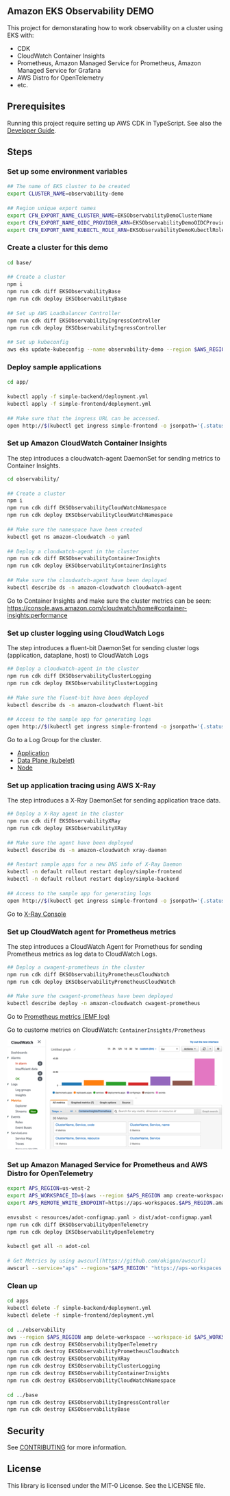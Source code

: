 ## Amazon EKS Observability DEMO

This project for demonstarating how to work observability on a cluster using EKS with:

* CDK
* CloudWatch Container Insights
* Prometheus, Amazon Managed Service for Prometheus, Amazon Managed Service for Grafana
* AWS Distro for OpenTelemetry
* etc.

## Prerequisites

Running this project require setting up AWS CDK in TypeScript. See also the [Developer Guide](https://docs.aws.amazon.com/cdk/latest/guide/hello_world.html).

## Steps

### Set up some environment variables

```bash
## The name of EKS cluster to be created
export CLUSTER_NAME=observability-demo

## Region unique export names
export CFN_EXPORT_NAME_CLUSTER_NAME=EKSObservabilityDemoClusterName
export CFN_EXPORT_NAME_OIDC_PROVIDER_ARN=EKSObservabilityDemoOIDCProviderArn
export CFN_EXPORT_NAME_KUBECTL_ROLE_ARN=EKSObservabilityDemoKubectlRoleArn
```

### Create a cluster for this demo

```bash
cd base/

## Create a cluster
npm i
npm run cdk diff EKSObservabilityBase
npm run cdk deploy EKSObservabilityBase

## Set up AWS Loadbalancer Controller
npm run cdk diff EKSObservabilityIngressController
npm run cdk deploy EKSObservabilityIngressController

## Set up kubeconfig
aws eks update-kubeconfig --name observability-demo --region $AWS_REGION --role-arn arn:aws:iam::xxxx:role/EKSObservabilityBase-BaseClusterMastersRoleXXX
```

### Deploy sample applications

```bash
cd app/

kubectl apply -f simple-backend/deployment.yml
kubectl apply -f simple-frontend/deployment.yml

## Make sure that the ingress URL can be accessed.
open http://$(kubectl get ingress simple-frontend -o jsonpath='{.status.loadBalancer.ingress[0].hostname}')
```

### Set up Amazon CloudWatch Container Insights

The step introduces a cloudwatch-agent DaemonSet for sending metrics to Container Insights.

```bash
cd observability/

## Create a cluster
npm i
npm run cdk diff EKSObservabilityCloudWatchNamespace
npm run cdk deploy EKSObservabilityCloudWatchNamespace

## Make sure the namespace have been created
kubectl get ns amazon-cloudwatch -o yaml

## Deploy a cloudwatch-agent in the cluster
npm run cdk diff EKSObservabilityContainerInsights
npm run cdk deploy EKSObservabilityContainerInsights

## Make sure the cloudwatch-agent have been deployed
kubectl describe ds -n amazon-cloudwatch cloudwatch-agent
```

Go to Container Insights and make sure the cluster metrics can be seen:
https://console.aws.amazon.com/cloudwatch/home#container-insights:performance

### Set up cluster logging using CloudWatch Logs

The step introduces a fluent-bit DaemonSet for sending cluster logs (application, dataplane, host) to CloudWatch Logs

```bash
## Deploy a cloudwatch-agent in the cluster
npm run cdk diff EKSObservabilityClusterLogging
npm run cdk deploy EKSObservabilityClusterLogging

## Make sure the fluent-bit have been deployed
kubectl describe ds -n amazon-cloudwatch fluent-bit

## Access to the sample app for generating logs
open http://$(kubectl get ingress simple-frontend -o jsonpath='{.status.loadBalancer.ingress[0].hostname}')
```

Go to a Log Group for the cluster.

* [Application](https://console.aws.amazon.com/cloudwatch/home#logsV2:log-groups/log-group/$252Faws$252Fcontainerinsights$252Fobservability-demo$252Fapplication)
* [Data Plane (kubelet)](https://console.aws.amazon.com/cloudwatch/home#logsV2:log-groups/log-group/$252Faws$252Fcontainerinsights$252Fobservability-demo$252Fdataplane)
* [Node](https://console.aws.amazon.com/cloudwatch/home#logsV2:log-groups/log-group/$252Faws$252Fcontainerinsights$252Fobservability-demo$252Fhost)

### Set up application tracing using AWS X-Ray

The step introduces a X-Ray DaemonSet for sending application trace data.

```bash
## Deploy a X-Ray agent in the cluster
npm run cdk diff EKSObservabilityXRay
npm run cdk deploy EKSObservabilityXRay

## Make sure the agent have been deployed
kubectl describe ds -n amazon-cloudwatch xray-daemon

## Restart sample apps for a new DNS info of X-Ray Daemon
kubectl -n default rollout restart deploy/simple-frontend
kubectl -n default rollout restart deploy/simple-backend

## Access to the sample app for generating logs
open http://$(kubectl get ingress simple-frontend -o jsonpath='{.status.loadBalancer.ingress[0].hostname}')
```

Go to [X-Ray Console](https://console.aws.amazon.com/xray/home#/service-map)

### Set up CloudWatch agent for Prometheus metrics

The step introduces a CloudWatch Agent for Prometheus for sending Prometheus metrics as log data to CloudWatch Logs.

```bash
## Deploy a cwagent-prometheus in the cluster
npm run cdk diff EKSObservabilityPrometheusCloudWatch
npm run cdk deploy EKSObservabilityPrometheusCloudWatch

## Make sure the cwagent-prometheus have been deployed
kubectl describe deploy -n amazon-cloudwatch cwagent-prometheus
```

Go to [Prometheus metrics (EMF log)](https://console.aws.amazon.com/cloudwatch/home#logsV2:log-groups/log-group/$252Faws$252Fcontainerinsights$252Fobservability-demo$252Fprometheus)

Go to custome metrics on CloudWatch: `ContainerInsights/Prometheus`

![metrics page](images/prometheus-cloudwatch.png)

### Set up Amazon Managed Service for Prometheus and AWS Distro for OpenTelemetry

```bash
export APS_REGION=us-west-2
export APS_WORKSPACE_ID=$(aws --region $APS_REGION amp create-workspace --query workspaceId --output text)
export APS_REMOTE_WRITE_ENDPOINT=https://aps-workspaces.$APS_REGION.amazonaws.com/workspaces/$APS_WORKSPACE_ID/api/v1/remote_write

envsubst < resources/adot-configmap.yaml > dist/adot-configmap.yaml
npm run cdk diff EKSObservabilityOpenTelemetry
npm run cdk deploy EKSObservabilityOpenTelemetry

kubectl get all -n adot-col

# Get Metrics by using awscurl(https://github.com/okigan/awscurl)
awscurl --service="aps" --region="$APS_REGION" "https://aps-workspaces.$APS_REGION.amazonaws.com/workspaces/$APS_WORKSPACE_ID/api/v1/query?query=adot_rest_client_requests_total"
```

### Clean up

```bash
cd apps
kubectl delete -f simple-backend/deployment.yml
kubectl delete -f simple-frontend/deployment.yml

cd ../observability
aws --region $APS_REGION amp delete-workspace --workspace-id $APS_WORKSPACE_ID
npm run cdk destroy EKSObservabilityOpenTelemetry
npm run cdk destroy EKSObservabilityPrometheusCloudWatch
npm run cdk destroy EKSObservabilityXRay
npm run cdk destroy EKSObservabilityClusterLogging
npm run cdk destroy EKSObservabilityContainerInsights
npm run cdk destroy EKSObservabilityCloudWatchNamespace

cd ../base
npm run cdk destroy EKSObservabilityIngressController
npm run cdk destroy EKSObservabilityBase
```

## Security

See [CONTRIBUTING](CONTRIBUTING.md#security-issue-notifications) for more information.

## License

This library is licensed under the MIT-0 License. See the LICENSE file.
